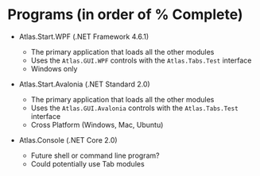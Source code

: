 # Programs (in order of % Complete)
* Atlas.Start.WPF (.NET Framework 4.6.1)
  - The primary application that loads all the other modules
  - Uses the `Atlas.GUI.WPF` controls with the `Atlas.Tabs.Test` interface
  - Windows only

* Atlas.Start.Avalonia (.NET Standard 2.0)
  - The primary application that loads all the other modules
  - Uses the `Atlas.GUI.Avalonia` controls with the `Atlas.Tabs.Test` interface
  - Cross Platform (Windows, Mac, Ubuntu)
  
* Atlas.Console (.NET Core 2.0)
  - Future shell or command line program?
  - Could potentially use Tab modules
